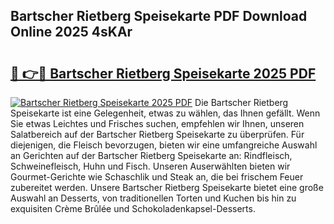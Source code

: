 ## Bartscher Rietberg Speisekarte PDF Download Online 2025 4sKAr

# <h2><a href="http://gc5hid.nevu.top/?p=Bartscher+Rietberg+Speisekarte">🔗 👉🔴 Bartscher Rietberg Speisekarte 2025 PDF</a></h2>

[![Bartscher Rietberg Speisekarte 2025 PDF](https://i.imgur.com/dBaPXMq.png)](http://gc5hid.nevu.top/?p=Bartscher+Rietberg+Speisekarte)
Die Bartscher Rietberg Speisekarte ist eine Gelegenheit, etwas zu wählen, das Ihnen gefällt. Wenn Sie etwas Leichtes und Frisches suchen, empfehlen wir Ihnen, unseren Salatbereich auf der Bartscher Rietberg Speisekarte zu überprüfen. Für diejenigen, die Fleisch bevorzugen, bieten wir eine umfangreiche Auswahl an Gerichten auf der Bartscher Rietberg Speisekarte an: Rindfleisch, Schweinefleisch, Huhn und Fisch. Unseren Auserwählten bieten wir Gourmet-Gerichte wie Schaschlik und Steak an, die bei frischem Feuer zubereitet werden. Unsere Bartscher Rietberg Speisekarte bietet eine große Auswahl an Desserts, von traditionellen Torten und Kuchen bis hin zu exquisiten Crème Brûlée und Schokoladenkapsel-Desserts.
